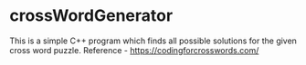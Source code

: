 # crossWordGenerator
This is a simple C++ program which finds all possible solutions for the given cross word puzzle.
Reference - https://codingforcrosswords.com/
